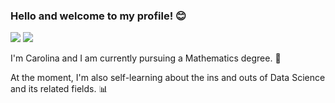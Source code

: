 ### Hello and welcome to my profile! 😊


[<img src="https://img.shields.io/badge/carodias-0A66C2?style=flat-square&logo=linkedin&logoColor=white" />](https://www.linkedin.com/in/carodias/)
[<img src="https://img.shields.io/badge/mail-EA4335?style=flat-square&logo=Gmail&logoColor=white" />](mailto:carolinadiasw@gmail.com)

I'm Carolina and I am currently pursuing a Mathematics degree. 🧮

At the moment, I'm also self-learning about the ins and outs of Data Science and its related fields. 📊
